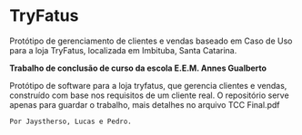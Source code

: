 # TryFatus
Protótipo de gerenciamento de clientes e vendas baseado em Caso de Uso para a loja TryFatus, localizada em Imbituba, Santa Catarina.

**Trabalho de conclusão de curso da escola E.E.M. Annes Gualberto**

  Protótipo de software para a loja tryfatus, que gerencia clientes e vendas, construído com base nos requisitos de um cliente real.
  O repositório serve apenas para guardar o trabalho, mais detalhes no arquivo TCC Final.pdf
  
    Por Jaystherso, Lucas e Pedro.
